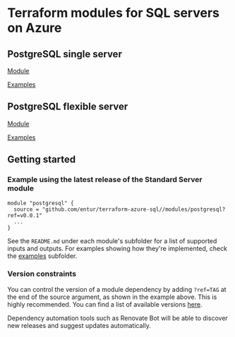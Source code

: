 # Terraform modules for SQL servers on Azure

## PostgreSQL single server
[Module](modules/postgresql)

[Examples](examples/postgresql)

## PostgreSQL flexible server
[Module](modules/postgresql-flex)

[Examples](examples/postgresql-flex)

## Getting started

<!-- ci: x-release-please-start-version -->
### Example using the latest release of the Standard Server module
```
module "postgresql" {
  source = "github.com/entur/terraform-azure-sql//modules/postgresql?ref=v0.0.1"
  ...
}
```
<!-- ci: x-release-please-end -->

See the `README.md` under each module's subfolder for a list of supported inputs and outputs. For examples showing how they're implemented, check the [examples](examples) subfolder.

### Version constraints
You can control the version of a module dependency by adding `?ref=TAG` at the end of the source argument, as shown in the example above. This is highly recommended. You can find a list of available versions [here](https://github.com/entur/terraform-google-sql/releases).

Dependency automation tools such as Renovate Bot will be able to discover new releases and suggest updates automatically.
